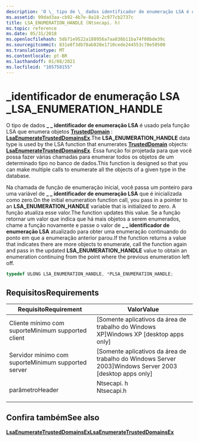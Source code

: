 ```yaml
---
description: 'O \_ tipo de \_ dados identificador de enumeração LSA é usado pela função LSA que enumera objetos TrustedDomain: LsaEnumerateTrustedDomainsEx.'
ms.assetid: 99dad3aa-cb92-4b7e-8a18-2c977cb2737c
title: LSA_ENUMERATION_HANDLE (Ntsecapi. h)
ms.topic: reference
ms.date: 05/31/2018
ms.openlocfilehash: 5db71e9522a188956a7aa838b11ba74f08bde39c
ms.sourcegitcommit: 831e8f3db78ab820e1710cede244553c70e50500
ms.translationtype: MT
ms.contentlocale: pt-BR
ms.lasthandoff: 01/08/2021
ms.locfileid: "105758155"
---
```

# <a name="lsa_enumeration_handle"></a><span data-ttu-id="bd9c7-103">\_identificador de enumeração LSA \_</span><span class="sxs-lookup"><span data-stu-id="bd9c7-103">LSA\_ENUMERATION\_HANDLE</span></span>

<span data-ttu-id="bd9c7-104">O tipo de dados **\_ \_ identificador de enumeração LSA** é usado pela função LSA que enumera objetos [**TrustedDomain**](trusteddomain-object.md) : [**LsaEnumerateTrustedDomainsEx**](/windows/desktop/api/Ntsecapi/nf-ntsecapi-lsaenumeratetrusteddomainsex).</span><span class="sxs-lookup"><span data-stu-id="bd9c7-104">The **LSA\_ENUMERATION\_HANDLE** data type is used by the LSA function that enumerates [**TrustedDomain**](trusteddomain-object.md) objects: [**LsaEnumerateTrustedDomainsEx**](/windows/desktop/api/Ntsecapi/nf-ntsecapi-lsaenumeratetrusteddomainsex).</span></span> <span data-ttu-id="bd9c7-105">Essa função foi projetada para que você possa fazer várias chamadas para enumerar todos os objetos de um determinado tipo no banco de dados.</span><span class="sxs-lookup"><span data-stu-id="bd9c7-105">This function is designed so that you can make multiple calls to enumerate all the objects of a given type in the database.</span></span>

<span data-ttu-id="bd9c7-106">Na chamada de função de enumeração inicial, você passa um ponteiro para uma variável de **\_ \_ identificador de enumeração LSA** que é inicializada como zero.</span><span class="sxs-lookup"><span data-stu-id="bd9c7-106">On the initial enumeration function call, you pass in a pointer to an **LSA\_ENUMERATION\_HANDLE** variable that is initialized to zero.</span></span> <span data-ttu-id="bd9c7-107">A função atualiza esse valor.</span><span class="sxs-lookup"><span data-stu-id="bd9c7-107">The function updates this value.</span></span> <span data-ttu-id="bd9c7-108">Se a função retornar um valor que indica que há mais objetos a serem enumerados, chame a função novamente e passe o valor de **\_ \_ identificador de enumeração LSA** atualizado para obter uma enumeração continuando do ponto em que a enumeração anterior parou.</span><span class="sxs-lookup"><span data-stu-id="bd9c7-108">If the function returns a value that indicates there are more objects to enumerate, call the function again and pass in the updated **LSA\_ENUMERATION\_HANDLE** value to obtain an enumeration continuing from the point where the previous enumeration left off.</span></span>


```C++
typedef ULONG LSA_ENUMERATION_HANDLE, *PLSA_ENUMERATION_HANDLE;
```



## <a name="requirements"></a><span data-ttu-id="bd9c7-109">Requisitos</span><span class="sxs-lookup"><span data-stu-id="bd9c7-109">Requirements</span></span>



| <span data-ttu-id="bd9c7-110">Requisito</span><span class="sxs-lookup"><span data-stu-id="bd9c7-110">Requirement</span></span> | <span data-ttu-id="bd9c7-111">Valor</span><span class="sxs-lookup"><span data-stu-id="bd9c7-111">Value</span></span> |
|-------------------------------------|---------------------------------------------------------------------------------------|
| <span data-ttu-id="bd9c7-112">Cliente mínimo com suporte</span><span class="sxs-lookup"><span data-stu-id="bd9c7-112">Minimum supported client</span></span><br/> | <span data-ttu-id="bd9c7-113">\[Somente aplicativos da área de trabalho do Windows XP\]</span><span class="sxs-lookup"><span data-stu-id="bd9c7-113">Windows XP \[desktop apps only\]</span></span><br/>                                           |
| <span data-ttu-id="bd9c7-114">Servidor mínimo com suporte</span><span class="sxs-lookup"><span data-stu-id="bd9c7-114">Minimum supported server</span></span><br/> | <span data-ttu-id="bd9c7-115">\[Somente aplicativos da área de trabalho do Windows Server 2003\]</span><span class="sxs-lookup"><span data-stu-id="bd9c7-115">Windows Server 2003 \[desktop apps only\]</span></span><br/>                                  |
| <span data-ttu-id="bd9c7-116">parâmetro</span><span class="sxs-lookup"><span data-stu-id="bd9c7-116">Header</span></span><br/>                   | <dl> <span data-ttu-id="bd9c7-117"><dt>Ntsecapi. h</dt></span><span class="sxs-lookup"><span data-stu-id="bd9c7-117"><dt>Ntsecapi.h</dt></span></span> </dl> |



## <a name="see-also"></a><span data-ttu-id="bd9c7-118">Confira também</span><span class="sxs-lookup"><span data-stu-id="bd9c7-118">See also</span></span>

<dl> <dt>

[<span data-ttu-id="bd9c7-119">**LsaEnumerateTrustedDomainsEx**</span><span class="sxs-lookup"><span data-stu-id="bd9c7-119">**LsaEnumerateTrustedDomainsEx**</span></span>](/windows/desktop/api/Ntsecapi/nf-ntsecapi-lsaenumeratetrusteddomainsex)
</dt> </dl>

 

 




